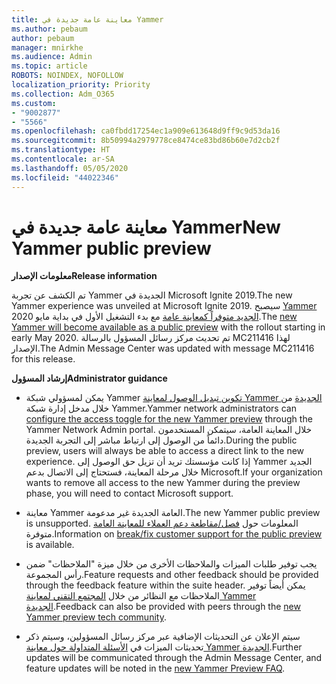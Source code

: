```yaml
---
title: معاينة عامة جديدة في Yammer
ms.author: pebaum
author: pebaum
manager: mnirkhe
ms.audience: Admin
ms.topic: article
ROBOTS: NOINDEX, NOFOLLOW
localization_priority: Priority
ms.collection: Adm_O365
ms.custom:
- "9002877"
- "5566"
ms.openlocfilehash: ca0fbdd17254ec1a909e613648d9ff9c9d53da16
ms.sourcegitcommit: 8b50994a2979778ce8474ce83bd86b60e7d2cb2f
ms.translationtype: HT
ms.contentlocale: ar-SA
ms.lasthandoff: 05/05/2020
ms.locfileid: "44022346"
---
```

# <a name="new-yammer-public-preview"></a><span data-ttu-id="697a9-102">معاينة عامة جديدة في Yammer</span><span class="sxs-lookup"><span data-stu-id="697a9-102">New Yammer public preview</span></span>

<span data-ttu-id="697a9-103">**معلومات الإصدار**</span><span class="sxs-lookup"><span data-stu-id="697a9-103">**Release information**</span></span>

<span data-ttu-id="697a9-104">تم الكشف عن تجربة Yammer الجديدة في Microsoft Ignite 2019.</span><span class="sxs-lookup"><span data-stu-id="697a9-104">The new Yammer experience was unveiled at Microsoft Ignite 2019.</span></span> <span data-ttu-id="697a9-105">سيصبح [Yammer الجديد متوفراً كمعاينة عامة](https://docs.microsoft.com/yammer/get-started-with-yammer/newyammer-faq) مع بدء التشغيل الأول في بداية مايو 2020.</span><span class="sxs-lookup"><span data-stu-id="697a9-105">The [new Yammer will become available as a public preview](https://docs.microsoft.com/yammer/get-started-with-yammer/newyammer-faq) with the rollout starting in early May 2020.</span></span> <span data-ttu-id="697a9-106">تم تحديث مركز رسائل المسؤول بالرسالة MC211416 لهذا الإصدار.</span><span class="sxs-lookup"><span data-stu-id="697a9-106">The Admin Message Center was updated with message MC211416 for this release.</span></span>

<span data-ttu-id="697a9-107">**إرشاد المسؤول**</span><span class="sxs-lookup"><span data-stu-id="697a9-107">**Administrator guidance**</span></span>

- <span data-ttu-id="697a9-108">يمكن لمسؤولي شبكة Yammer [تكوين تبديل الوصول لمعاينة Yammer الجديدة](https://docs.microsoft.com/yammer/get-started-with-yammer/administrative-settings-opt-in-newyammer) من خلال مدخل إدارة شبكة Yammer.</span><span class="sxs-lookup"><span data-stu-id="697a9-108">Yammer network administrators can [configure the access toggle for the new Yammer preview](https://docs.microsoft.com/yammer/get-started-with-yammer/administrative-settings-opt-in-newyammer) through the Yammer Network Admin portal.</span></span> <span data-ttu-id="697a9-109">خلال المعاينة العامة، سيتمكن المستخدمون دائماً من الوصول إلى ارتباط مباشر إلى التجربة الجديدة.</span><span class="sxs-lookup"><span data-stu-id="697a9-109">During the public preview, users will always be able to access a direct link to the new experience.</span></span> <span data-ttu-id="697a9-110">إذا كانت مؤسستك تريد أن تزيل حق الوصول إلى Yammer الجديد خلال مرحلة المعاينة، فستحتاج إلى الاتصال بدعم Microsoft.</span><span class="sxs-lookup"><span data-stu-id="697a9-110">If your organization wants to remove all access to the new Yammer during the preview phase, you will need to contact Microsoft support.</span></span>

- <span data-ttu-id="697a9-111">معاينة Yammer العامة الجديدة غير مدعومة.</span><span class="sxs-lookup"><span data-stu-id="697a9-111">The new Yammer public preview is unsupported.</span></span> <span data-ttu-id="697a9-112">المعلومات حول [فصل/مقاطعة دعم العملاء للمعاينة العامة](https://docs.microsoft.com/yammer/get-started-with-yammer/newyammer-faq#yammer-preview-customer-support) متوفرة.</span><span class="sxs-lookup"><span data-stu-id="697a9-112">Information on [break/fix customer support for the public preview](https://docs.microsoft.com/yammer/get-started-with-yammer/newyammer-faq#yammer-preview-customer-support) is available.</span></span>

- <span data-ttu-id="697a9-113">يجب توفير طلبات الميزات والملاحظات الأخرى من خلال ميزة "الملاحظات" ضمن رأس المجموعة.</span><span class="sxs-lookup"><span data-stu-id="697a9-113">Feature requests and other feedback should be provided through the feedback feature within the suite header.</span></span> <span data-ttu-id="697a9-114">يمكن أيضاً توفير الملاحظات مع النظائر من خلال [المجتمع التقني لمعاينة Yammer الجديدة](https://techcommunity.microsoft.com/t5/new-yammer-preview/bd-p/NewYammerPreview).</span><span class="sxs-lookup"><span data-stu-id="697a9-114">Feedback can also be provided with peers through the [new Yammer preview tech community](https://techcommunity.microsoft.com/t5/new-yammer-preview/bd-p/NewYammerPreview).</span></span>

- <span data-ttu-id="697a9-115">سيتم الإعلان عن التحديثات الإضافية عبر مركز رسائل المسؤولين، وسيتم ذكر تحديثات الميزات في [الأسئلة المتداولة حول معاينة Yammer الجديدة](https://docs.microsoft.com/yammer/get-started-with-yammer/newyammer-faq).</span><span class="sxs-lookup"><span data-stu-id="697a9-115">Further updates will be communicated through the Admin Message Center, and feature updates will be noted in the [new Yammer Preview FAQ](https://docs.microsoft.com/yammer/get-started-with-yammer/newyammer-faq).</span></span>

